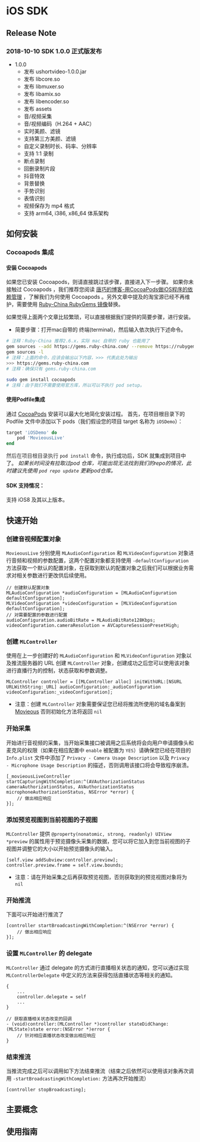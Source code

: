 # iOS SDK

##  Release Note

### 2018-10-10 SDK 1.0.0 正式版发布
- 1.0.0
  - 发布 ushortvideo-1.0.0.jar
  - 发布 libcore.so
  - 发布 libmuxer.so
  - 发布 libamix.so
  - 发布 libencoder.so
  - 发布 assets
  - 音/视频采集
  - 音/视频编码（H.264 + AAC）
  - 实时美颜、滤镜
  - 支持第三方美颜、滤镜
  - 自定义录制时长、码率、分辨率
  - 支持 1:1 录制
  - 断点录制
  - 回删录制片段
  - 抖音特效
  - 背景替换
  - 手势识别
  - 表情识别
  - 视频保存为 mp4 格式
  - 支持 arm64, i386, x86_64 体系架构

## 如何安装
### Cocoapods 集成

#### 安装 Cocoapods

如果您已安装 Cocoapods，则请直接跳过该步骤，直接进入下一步骤。
如果你未接触过 Cocoapods ，我们推荐您阅读 [唐巧的博客-用CocoaPods做iOS程序的依赖管理](https://blog.devtang.com/2014/05/25/use-cocoapod-to-manage-ios-lib-dependency/ "用CocoaPods做iOS程序的依赖管理") ，了解我们为何使用 Cocoapods 。另外文章中提及的淘宝源已经不再维护，需要使用 [Ruby-China RubyGems 镜像](https://gems.ruby-china.com/)替换。

如果觉得上面两个文章比较繁琐，可以直接根据我们提供的简要步骤，进行安装。
* 简要步骤：打开mac自带的 终端(terminal)，然后输入依次执行下述命令。

```bash
# 注释：Ruby-China 推荐2.6.x，实际 mac 自带的 ruby 也能用了
gem sources --add https://gems.ruby-china.com/ --remove https://rubygems.org/
gem sources -l
# 注释：上面的命令，应该会输出以下内容，>>> 代表此处为输出
>>> https://gems.ruby-china.com
# 注释：确保只有 gems.ruby-china.com

sudo gem install cocoapods
# 注释：由于我们不需要使用官方库，所以可以不执行 pod setup。
```

#### 使用Podfile集成

通过 [CocoaPods](https://cocoapods.org/) 安装可以最大化地简化安装过程。
首先，在项目根目录下的 Podfile 文件中添加以下 pods（我们假设您的项目 target 名称为 `iOSDemo`）：

```ruby
target 'iOSDemo' do
    pod 'MovieousLive'
end
```

<span data-type="color" style="color:rgb(51, 51, 51)"><span data-type="background" style="background-color:rgb(255, 255, 255)">然后在项目根目录执行 </span></span>`pod install`<span data-type="color" style="color:rgb(51, 51, 51)"><span data-type="background" style="background-color:rgb(255, 255, 255)"> </span></span>命令，执行成功后，SDK 就集成到项目中了。
<em>如果长时间没有拉取过pod 仓库，可能出现无法找到我们的repo的情况，此时建议先使用 </em><code><em>pod repo update</em></code><em> 更新pod仓库。</em>

#### SDK 支持情况：

支持 iOS8 及其以上版本。

## 快速开始
### 创建音视频配置对象

`MovieousLive` 分别使用 `MLAudioConfiguration` 和 `MLVideoConfiguration` 对象进行音频和视频的参数配置，这两个配置对象都支持使用 `-defaultConfiguration` 方法获取一个默认的配置对象，在获取到默认的配置对象之后我们可以根据业务需求对相关参数进行更改供后续使用。
```
// 创建默认配置对象
MLAudioConfiguration *audioConfiguration = [MLAudioConfiguration defaultConfiguration];
MLVideoConfiguration *videoConfiguration = [MLVideoConfiguration defaultConfiguration];
// 对需要配置的参数进行配置
audioConfiguration.audioBitRate = MLAudioBitRate128Kbps;
videoConfiguration.cameraResolution = AVCaptureSessionPresetHigh;
```
### 创建 `MLController`

使用在上一步创建好的 `MLAudioConfiguration` 和 `MLVideoConfiguration` 对象以及推流服务器的 URL 创建 `MLController` 对象，创建成功之后您可以使用该对象进行直播行为的控制，状态获取和参数调整。

```
MLController controller = [[MLController alloc] initWithURL:[NSURL URLWithString:_URL] audioConfiguration:_audioConfiguration videoConfiguration:_videoConfiguration];
```

- 注意：创建 `MLController` 对象需要保证您已经将推流所使用的域名备案到 [Movieous](https://movieous.cn/) 否则初始化方法将返回 `nil`

### 开始采集

开始进行音视频的采集，当开始采集接口被调用之后系统将会向用户申请摄像头和麦克风的权限（如果在相应配置中 `enable` 被配置为 `YES`）请确保您已经在项目的 `Info.plist` 文件中添加了 `Privacy - Camera Usage Description` 以及 `Privacy - Microphone Usage Description` 的描述，否则调用该接口将会导致程序崩溃。

```
[_movieousLiveController startCapturingWithCompletion:^(AVAuthorizationStatus cameraAuthorizationStatus, AVAuthorizationStatus microphoneAuthorizationStatus, NSError *error) {
    // 做出相应响应
}];
```

### 添加预览视图到当前视图的子视图

`MLController` 提供 `@property(nonatomic, strong, readonly) UIView *preview` 的属性用于预览摄像头采集的数据，您可以将它加入到您当前视图的子视图并调整它的大小以开始预览摄像头的输入。
```
[self.view addSubview:controller.preview];
controller.preview.frame = self.view.bounds;
```
- 注意：请在开始采集之后再获取预览视图，否则获取到的预览视图对象将为 `nil`

### 开始推流

下面可以开始进行推流了

```
[controller startBroadcastingWithCompletion:^(NSError *error) {
    // 做出相应响应
}];
```

### 设置 `MLController` 的 delegate

`MLController` 通过 delegate 的方式进行直播相关状态的通知，您可以通过实现 `MLControllerDelegate` 中定义的方法来获得包括直播状态等相关的通知。

```
{
    ...
    controller.delegate = self
    ...
}

// 获取直播相关状态改变的回调
- (void)controller:(MLController *)controller stateDidChange:(MLState)state error:(NSError *)error {
    // 针对相应直播状态改变做出相应响应
}
```

### 结束推流

当推流完成之后可以调用如下方法结束推流（结束之后依然可以使用该对象再次调用 `-startBroadcastingWithCompletion:` 方法再次开始推流）

```
[controller stopBroadcasting];
```

## 主要概念
## 使用指南
